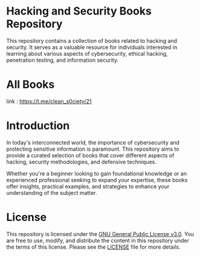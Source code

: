 # Hacking and Security Books Repository

This repository contains a collection of books related to hacking and security. It serves as a valuable resource for individuals interested in learning about various aspects of cybersecurity, ethical hacking, penetration testing, and information security.

# All Books 
  link : https://t.me/clean_s0ciety/21
# Introduction

In today's interconnected world, the importance of cybersecurity and protecting sensitive information is paramount. This repository aims to provide a curated selection of books that cover different aspects of hacking, security methodologies, and defensive techniques.

Whether you're a beginner looking to gain foundational knowledge or an experienced professional seeking to expand your expertise, these books offer insights, practical examples, and strategies to enhance your understanding of the subject matter.

# License

This repository is licensed under the [GNU General Public License v3.0](LICENSE). You are free to use, modify, and distribute the content in this repository under the terms of this license. Please see the [LICENSE](LICENSE) file for more details.
